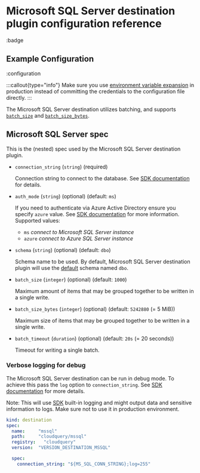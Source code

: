 # Microsoft SQL Server destination plugin configuration reference

:badge

## Example Configuration

:configuration

:::callout{type="info"}
Make sure you use [environment variable expansion](/docs/advanced-topics/environment-variable-substitution) in production instead of committing the credentials to the configuration file directly.
:::

The Microsoft SQL Server destination utilizes batching, and supports [`batch_size`](/docs/reference/destination-spec#batch_size) and [`batch_size_bytes`](/docs/reference/destination-spec#batch_size_bytes).

## Microsoft SQL Server spec

This is the (nested) spec used by the Microsoft SQL Server destination plugin.

- `connection_string` (`string`) (required)

  Connection string to connect to the database.
  See [SDK documentation](https://github.com/microsoft/go-mssqldb#connection-parameters-and-dsn) for details.

- `auth_mode` (`string`) (optional) (default: `ms`)

  If you need to authenticate via Azure Active Directory ensure you specify `azure` value.
  See [SDK documentation](https://github.com/microsoft/go-mssqldb#azure-active-directory-authentication) for more information.
  Supported values:

    - `ms` _connect to Microsoft SQL Server instance_
    - `azure` _connect to Azure SQL Server instance_

- `schema` (`string`) (optional) (default: `dbo`)

  Schema name to be used. 
  By default, Microsoft SQL Server destination plugin will use the [default](https://learn.microsoft.com/en-us/sql/relational-databases/security/authentication-access/ownership-and-user-schema-separation?view=sql-server-ver16#the-dbo-schema) schema named `dbo`.

- `batch_size` (`integer`) (optional) (default: `1000`)

  Maximum amount of items that may be grouped together to be written in a single write.

- `batch_size_bytes` (`integer`) (optional) (default: `5242880` (= 5 MiB))

  Maximum size of items that may be grouped together to be written in a single write.

- `batch_timeout` (`duration`) (optional) (default: `20s` (= 20 seconds))

  Timeout for writing a single batch.

### Verbose logging for debug

The Microsoft SQL Server destination can be run in debug mode.
To achieve this pass the `log` option to `connection_string`.
See [SDK documentation](https://github.com/microsoft/go-mssqldb#connection-parameters-and-dsn) for more details.

Note: This will use [SDK](https://github.com/microsoft/go-mssqldb) built-in logging
and might output data and sensitive information to logs.
Make sure not to use it in production environment.

```yaml copy
kind: destination
spec:
  name:     "mssql"
  path:     "cloudquery/mssql"
  registry:   "cloudquery"
  version:  "VERSION_DESTINATION_MSSQL"

  spec:
    connection_string: "${MS_SQL_CONN_STRING};log=255"
```
